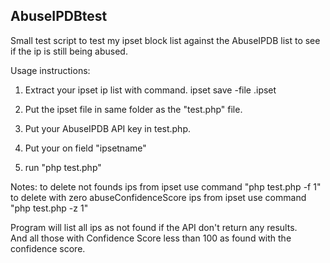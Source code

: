 ## AbuseIPDBtest

Small test script to test my ipset block list against the AbuseIPDB list to see if the ip is still being abused.

Usage instructions:
1. Extract your ipset ip list with command.
ipset save <ipset group> -file <ipset group>.ipset
  
2. Put the ipset file in same folder as the "test.php" file.

3. Put your AbuseIPDB API key in test.php.

4. Put your <ipset group> on field "ipsetname"

5. run "php test.php"

Notes:
to delete not founds ips from ipset use command "php test.php -f 1"  
to delete with zero abuseConfidenceScore ips from ipset use command "php test.php -z 1"

Program will list all ips as not found if the API don't return any results.  
And all those with Confidence Score less than 100 as found with the confidence score.
